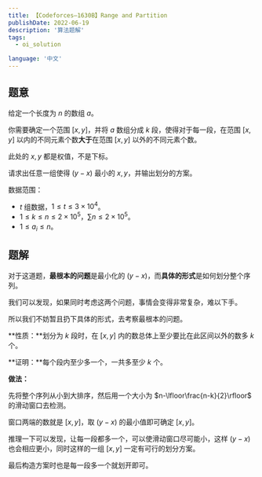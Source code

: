 ```yaml
---
title: 【Codeforces–1630B】Range and Partition
publishDate: 2022-06-19
description: '算法题解'
tags:
  - oi_solution

language: '中文'
---
```


## 题意

给定一个长度为 $n$ 的数组 $a$。

你需要确定一个范围 $[x,y]$，并将 $a$ 数组分成 $k$ 段，使得对于每一段，在范围 $[x,y]$ 以内的不同元素个数**大于**在范围 $[x,y]$ 以外的不同元素个数。

此处的 $x, y$ 都是权值，不是下标。

请求出任意一组使得 $(y-x)$ 最小的 $x,y$，并输出划分的方案。

数据范围：

- $t$ 组数据，$1\leqslant t\leqslant 3\times 10^4$。
- $1\leqslant k\leqslant n\leqslant 2\times 10^5$，$\sum n\leqslant 2\times 10^5$。
- $1\leqslant a_i\leqslant n$。

## 题解

对于这道题，**最根本的问题**是最小化的 $(y-x)$，而**具体的形式**是如何划分整个序列。

我们可以发现，如果同时考虑这两个问题，事情会变得非常复杂，难以下手。

所以我们不妨暂且扔下具体的形式，去考察最根本的问题。

**性质：**划分为 $k$ 段时，在 $[x, y]$ 内的数总体上至少要比在此区间以外的数多 $k$ 个。

**证明：**每个段内至少多一个，一共多至少 $k$ 个。

**做法：**

先将整个序列从小到大排序，然后用一个大小为 $n-\lfloor\frac{n-k}{2}\rfloor$ 的滑动窗口去检测。

窗口两端的数就是 $[x, y]$，取 $(y-x)$ 的最小值即可确定 $[x, y]$。

推理一下可以发现，让每一段都多一个，可以使滑动窗口尽可能小，这样 $(y-x)$ 也会相应更小，同时这样的一组 $[x, y]$ 一定有可行的划分方案。

最后构造方案时也是每一段多一个就划开即可。
